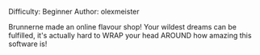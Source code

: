 Difficulty: Beginner
Author: olexmeister

Brunnerne made an online flavour shop! Your wildest dreams can be fulfilled, it's actually hard to WRAP your head AROUND how amazing this software is!
